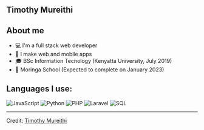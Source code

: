 ## Timothy Mureithi

## About me

* 💻 I'm a full stack web developer
* 📱 I make web and mobile apps 
* 🎓 BSc Information Tecnology (Kenyatta University, July 2019)
* 📖 Moringa School (Expected to complete on January 2023)

## Languages I use:

![JavaScript](https://img.shields.io/badge/-JavaScript-000000?style=flat&logo=javascript)
![Python](https://img.shields.io/badge/-Python-000000?style=flat&logo=python)
![PHP](https://img.shields.io/badge/-PHP-000000?style=flat&logo=php)
![Laravel](https://img.shields.io/badge/-Laravel-000000?style=flat&logo=laravel)
![SQL](https://img.shields.io/badge/-SQL-000000?style=flat&logo=MySQL)



----
Credit: [Timothy Mureithi](https://github.com/timothymureithi)

